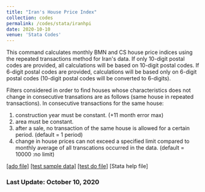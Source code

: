 ```yaml
---
title: "Iran's House Price Index"
collection: codes
permalink: /codes/stata/iranhpi
date: 2020-10-10
venue: 'Stata Codes'
---
```


This command calculates monthly BMN and CS house price indices
using the repeated transactions method for Iran's data.
If only 10-digit postal codes are provided, all calculations
will be based on 10-digit postal codes. If 6-digit postal codes 
are provided, calculations will be based only on 6-digit postal 
codes (10-digit postal codes will be converted to 6-digits).

Filters considered in order to find houses whose characteristics 
does not change in consecutive transations are as follows (same 
house in repeated transactions). In consecutive transactions
for the same house:
1. construction year must be constant. (+11 month error max)
2. area must be constant.
3. after a sale, no transaction of the same house is allowed for 
a certain period. (default = 1 period)
4. change in house prices can not exceed a specified limit 
compared to monthly average of all transcations occurred in 
the data. (default = 10000 :no limit)

[[ado file]](https://www.dropbox.com/s/af6g2fmxl4qqmqx/iranhpi.ado?dl=0)
[[test sample data]](https://www.dropbox.com/s/ozcxjrkwf4av8dl/iranhpi_test.dta?dl=0)
[[test do file]](https://www.dropbox.com/s/95kp3qjwrlstrwm/test_iranhpi.do?dl=0)
[Stata help file]

### Last Update: October 10, 2020
